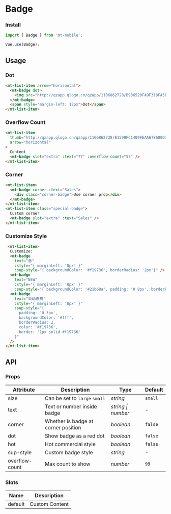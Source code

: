 # Badge

### Install

``` javascript
import { Badge } from 'mt-mobile';

Vue.use(Badge);
```

## Usage

### Dot

```html
<mt-list-item arrow="horizontal">
  <mt-badge dot>
    <img src="http://qzapp.qlogo.cn/qzapp/1106862728/B936520FA9F318FA5BE07FAE5178C7F9/100">
  </mt-badge>
  <span style="margin-left: 12px">Dot</span>
</mt-list-item>
```

### Overflow Count

```html
<mt-list-item
  thumb="http://qzapp.qlogo.cn/qzapp/1106862728/E1599FC1409FEAA678600D360C5DF850/100"
  arrow="horizontal"
>
  Content
  <mt-badge slot="extra" :text="77" :overflow-count="55" />
</mt-list-item>
```

### Corner

```html
<mt-list-item>
  <mt-badge corner :text="Sales">
    <div class="corner-badge">Use corner prop</div>
  </mt-badge>
</mt-list-item>
<mt-list-item class="special-badge">
  Custom corner
  <mt-badge slot="extra" :text="Sales" />
</mt-list-item>
```

### Customize Style

```html
 <mt-list-item>
  Customize:
  <mt-badge
    text="券"
    :style="{ marginLeft: '8px' }"
    :sup-style="{ backgroundColor: '#f19736', borderRadius: '2px'}" />
  <mt-badge
    text="NEW"
    :style="{ marginLeft: '8px' }"
    :sup-style="{ backgroundColor: '#21b68a', padding: '0 8px', borderRadius: '4px'}"/>
  <mt-badge
    text="自动缴费"
    :style="{ marginLeft: '8px' }"
    :sup-style="{
      padding: '0 3px',
      backgroundColor: '#fff',
      borderRadius: 2,
      color: '#f19736',
      border: '1px solid #f19736'
    }"
  />
</mt-list-item>
```

## API

### Props

| Attribute | Description | Type | Default |
|------|------|------|------|
| size | Can be set to `large` `small` | *string* | `small` |
| text | Text or number inside badge | *string \| number* | - |
| corner | Whether is badge at corner position | *boolean* | `false` |
| dot | Show badge as a red dot | *boolean* | `false` |
| hot | Hot commercial style | *boolean* | `false` |
| sup-style | Custom badge style | *string* | - |
| overflow-count | Max count to show | *number* | `99` |

### Slots

| Name | Description |
|------|------|
| default | Custom Content |
